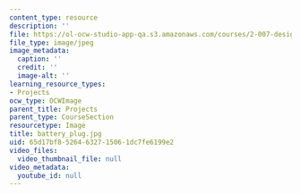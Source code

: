 ```yaml
---
content_type: resource
description: ''
file: https://ol-ocw-studio-app-qa.s3.amazonaws.com/courses/2-007-design-and-manufacturing-i-spring-2009/65d17bf85264632715061dc7fe6199e2_battery_plug.jpg
file_type: image/jpeg
image_metadata:
  caption: ''
  credit: ''
  image-alt: ''
learning_resource_types:
- Projects
ocw_type: OCWImage
parent_title: Projects
parent_type: CourseSection
resourcetype: Image
title: battery_plug.jpg
uid: 65d17bf8-5264-6327-1506-1dc7fe6199e2
video_files:
  video_thumbnail_file: null
video_metadata:
  youtube_id: null
---
```

